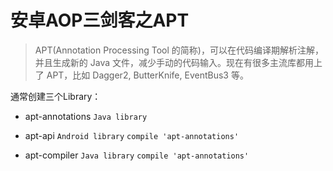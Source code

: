 # 安卓AOP三剑客之APT

> APT(Annotation Processing Tool 的简称)，可以在代码编译期解析注解，并且生成新的 Java 文件，减少手动的代码输入。现在有很多主流库都用上了 APT，比如 Dagger2, ButterKnife, EventBus3 等。


通常创建三个Library：

* apt-annotations `Java library `

* apt-api `Android library` `compile 'apt-annotations'`

* apt-compiler `Java library` `compile 'apt-annotations'`


